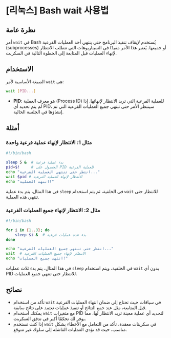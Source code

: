 # [리눅스] Bash wait 사용법

## نظرة عامة
أمر `wait` في Bash يُستخدم لإيقاف تنفيذ البرنامج حتى ينتهي أحد العمليات الفرعية (subprocesses) أو جميعها. يُعتبر هذا الأمر مفيدًا في السيناريوهات التي تتطلب الانتظار لإنهاء العمليات قبل المتابعة إلى الخطوة التالية في السكربت.

## الاستخدام
الصيغة الأساسية لأمر `wait` هي:

```bash
wait [PID...]
```

- **PID**: هو معرف العملية (Process ID) للعملية الفرعية التي تريد الانتظار لإنهائها. إذا لم يتم تحديد أي PID، سينتظر الأمر حتى تنتهي جميع العمليات الفرعية التي تم إنشاؤها في الجلسة الحالية.

## أمثلة
### مثال 1: الانتظار لإنهاء عملية فرعية واحدة
```bash
#!/bin/bash

sleep 5 &  # بدء عملية فرعية
pid=$!     # الحصول على PID للعملية الفرعية
echo "انتظر حتى تنتهي العملية الفرعية..."
wait $pid # الانتظار لإنهاء العملية الفرعية
echo "انتهت العملية!"
```
في هذا المثال، يتم بدء عملية `sleep` في الخلفية، ثم يتم استخدام `wait` للانتظار حتى تنتهي هذه العملية.

### مثال 2: الانتظار لإنهاء جميع العمليات الفرعية
```bash
#!/bin/bash

for i in {1..3}; do
    sleep $i &  # بدء عدة عمليات فرعية
done

echo "انتظر حتى تنتهي جميع العمليات الفرعية..."
wait  # الانتظار لإنهاء جميع العمليات الفرعية
echo "انتهت جميع العمليات!"
```
في هذا المثال، يتم بدء ثلاث عمليات `sleep` في الخلفية، ويتم استخدام `wait` بدون أي PID للانتظار حتى تنتهي جميع العمليات.

## نصائح
- تأكد من استخدام `wait` في سياقات حيث تحتاج إلى ضمان انتهاء العمليات الفرعية قبل المتابعة، مثل عند جمع النتائج أو تنفيذ عمليات تعتمد على نتائج سابقة.
- يمكنك استخدام `wait` مع متغيرات PID لتحديد أي عملية معينة تريد الانتظار لها، مما يوفر لك تحكمًا أكبر في تدفق السكربت.
- إذا كنت تستخدم `wait` في سكربتات معقدة، تأكد من التعامل مع الأخطاء بشكل مناسب، حيث قد تؤدي العمليات الفاشلة إلى سلوك غير متوقع.